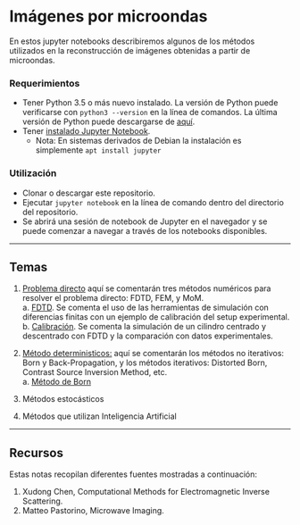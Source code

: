 # Imágenes por microondas

En estos jupyter notebooks describiremos algunos de los métodos utilizados en la reconstrucción de imágenes obtenidas a partir de microondas.

### Requerimientos

- Tener Python 3.5 o más nuevo instalado. La versión de Python puede verificarse con `python3 --version` en la línea de comandos. La última versión de Python puede descargarse de [aquí](https://www.python.org/downloads/).
- Tener [instalado Jupyter Notebook](https://jupyter.readthedocs.io/en/latest/install.html).
    - Nota: En sistemas derivados de Debian la instalación es simplemente `apt install jupyter`


### Utilización
- Clonar o descargar este repositorio.
- Ejecutar `jupyter notebook` en la línea de comando dentro del directorio del repositorio.
- Se abrirá una sesión de notebook de Jupyter en el navegador y se puede comenzar a navegar a través de los notebooks disponibles.

---

## Temas

1. [Problema directo](https://github.com/rirastorza/Intro2MI/tree/main/problema_directo) aquí se comentarán tres métodos numéricos para resolver el problema directo: FDTD, FEM, y MoM.<br>
   a. [FDTD](https://github.com/rirastorza/Intro2MI/blob/main/problema_directo/sim2.ipynb). Se comenta el uso de las herramientas de simulación con diferencias finitas con un ejemplo de calibración del setup experimental.
   b. [Calibración](https://github.com/rirastorza/Intro2MI/blob/main/problema_directo/sim0.ipynb). Se comenta la simulación de un cilindro centrado y descentrado con FDTD y la comparación con datos experimentales.<br>

2. [Método deterministicos:](https://github.com/rirastorza/Intro2MI/tree/main/metodos_deterministicos) aquí se comentarán los métodos no iterativos: Born y Back-Propagation, y los métodos iterativos: Distorted Born, Contrast Source Inversion Method, etc.<br>
   a. [Método de Born](https://github.com/rirastorza/Intro2MI/blob/main/metodos_deterministicos/metodo_Born.ipynb)<br>

3. Métodos estocásticos

4. Métodos que utilizan Inteligencia Artificial


---

## Recursos
Estas notas recopilan diferentes fuentes mostradas a continuación:

1. Xudong Chen, Computational Methods for Electromagnetic Inverse Scattering.
2. Matteo Pastorino, Microwave Imaging.
